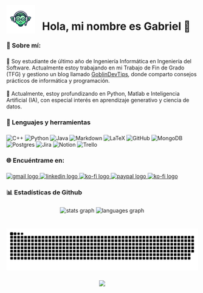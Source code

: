 <img align="left" height="75" src="https://raw.githubusercontent.com/gguibertg/gguibertg/refs/heads/main/images/GoblinDevTips.png"  />

###

<h1 align="center">Hola, mi nombre es Gabriel 👋</h1>

###

<h3 align="left">💫 Sobre mí:</h3>

###

<p align="left">🔭 Soy estudiante de último año de Ingeniería Informática en Ingeniería del Software. Actualmente estoy trabajando en mi Trabajo de Fin de Grado (TFG) y gestiono un blog llamado <a href="https://gguibertg.github.io/" target="_blank">GoblinDevTips</a>, donde comparto consejos prácticos de informática y programación.<br><br>🌱 Actualmente, estoy profundizando en Python, Matlab e Inteligencia Artificial (IA), con especial interés en aprendizaje generativo y ciencia de datos.</p>

###

<h3 align="left">🚀 Lenguajes y herramientas</h3>

###

![C++](https://img.shields.io/badge/c++-%2300599C.svg?style=for-the-badge&logo=c%2B%2B&logoColor=white) 
![Python](https://img.shields.io/badge/python-3670A0?style=for-the-badge&logo=python&logoColor=ffdd54)
![Java](https://img.shields.io/badge/java-%23ED8B00.svg?style=for-the-badge&logo=openjdk&logoColor=white) 
![Markdown](https://img.shields.io/badge/markdown-%23000000.svg?style=for-the-badge&logo=markdown&logoColor=white)
![LaTeX](https://img.shields.io/badge/latex-%23008080.svg?style=for-the-badge&logo=latex&logoColor=white) 
![GitHub](https://img.shields.io/badge/github-%23121011.svg?style=for-the-badge&logo=github&logoColor=white) 
![MongoDB](https://img.shields.io/badge/MongoDB-%234ea94b.svg?style=for-the-badge&logo=mongodb&logoColor=white) 
![Postgres](https://img.shields.io/badge/postgres-%23316192.svg?style=for-the-badge&logo=postgresql&logoColor=white) 
![Jira](https://img.shields.io/badge/jira-%230A0FFF.svg?style=for-the-badge&logo=jira&logoColor=white) 
![Notion](https://img.shields.io/badge/Notion-%23000000.svg?style=for-the-badge&logo=notion&logoColor=white) 
![Trello](https://img.shields.io/badge/Trello-%23026AA7.svg?style=for-the-badge&logo=Trello&logoColor=white)

###

<h3 align="left">🌐 Encuéntrame en:</h3>

###

<div align="left">
  <a href="mailto:gguibertg@gmail.com" target="_blank">
    <img src="https://img.shields.io/static/v1?message=Gmail&logo=gmail&label=&color=D14836&logoColor=white&labelColor=&style=plastic" height="35" alt="gmail logo"  />
  </a>
  <a href="https://www.linkedin.com/in/gguibertg/" target="_blank">
    <img src="https://img.shields.io/static/v1?message=LinkedIn&logo=linkedin&label=&color=0077B5&logoColor=white&labelColor=&style=plastic" height="35" alt="linkedin logo"  />
  </a>
  <a href="https://bsky.app/profile/goblinl.bsky.social" target="_blank">
    <img src="https://img.shields.io/badge/bluesky-0285FF?style=for-the-badge&logo=bluesky&logoColor=%23FFFFFF" height="35" alt="ko-fi logo"  />
  </a>
  <a href="https://www.paypal.com/paypalme/gobIinl" target="_blank">
    <img src="https://img.shields.io/static/v1?message=PayPal&logo=paypal&label=&color=00457C&logoColor=white&labelColor=&style=plastic" height="35" alt="paypal logo"  />
  </a>
  <a href="https://ko-fi.com/goblindevtips" target="_blank">
    <img src="https://img.shields.io/static/v1?message=Ko-fi&logo=ko-fi&label=&color=F16061&logoColor=white&labelColor=&style=plastic" height="35" alt="ko-fi logo"  />
  </a>
</div>

<h3 align="left">📊 Estadísticas de Github</h3>

###

<div align="center">
  <img src="https://github-readme-stats.vercel.app/api?username=gguibertg&hide_title=false&hide_rank=false&show_icons=true&include_all_commits=true&count_private=true&disable_animations=false&theme=dracula&locale=es&hide_border=false" height="150" alt="stats graph"  />
  <img src="https://github-readme-stats.vercel.app/api/top-langs?username=gguibertg&locale=es&hide_title=false&layout=compact&card_width=320&langs_count=5&theme=dracula&hide_border=false" height="150" alt="languages graph"  />
</div>

###

<br clear="both">

<img src="https://raw.githubusercontent.com/gguibertg/gguibertg/output/snake.svg" alt="Snake animation" />

###

<div align="center">
  <img src="https://profile-counter.glitch.me/gguibertg/count.svg?"  />
</div>

###

<!-- Proudly created with GPRM ( https://gprm.itsvg.in ) -->
